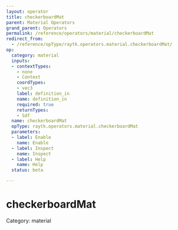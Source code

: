 ```yaml
---
layout: operator
title: checkerboardMat
parent: Material Operators
grand_parent: Operators
permalink: /reference/operators/material/checkerboardMat
redirect_from:
  - /reference/opType/raytk.operators.material.checkerboardMat/
op:
  category: material
  inputs:
  - contextTypes:
    - none
    - Context
    coordTypes:
    - vec3
    label: definition_in
    name: definition_in
    required: true
    returnTypes:
    - Sdf
  name: checkerboardMat
  opType: raytk.operators.material.checkerboardMat
  parameters:
  - label: Enable
    name: Enable
  - label: Inspect
    name: Inspect
  - label: Help
    name: Help
  status: beta

---
```


# checkerboardMat

Category: material

